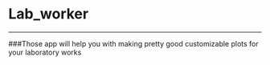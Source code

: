 # Lab_worker
___
###Those app will help you with making pretty good customizable plots for your laboratory works
